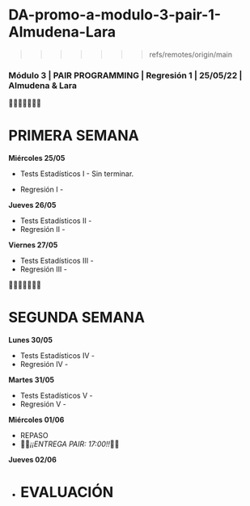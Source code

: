 # DA-promo-a-modulo-3-pair-1-Almudena-Lara

> > > > > > > refs/remotes/origin/main

### Módulo 3 | PAIR PROGRAMMING | Regresión 1 | 25/05/22 | Almudena & Lara

👩🏽‍🦰👩🏽‍🦱💬

# PRIMERA SEMANA

**Miércoles 25/05**

- Tests Estadísticos I - Sin terminar.

- Regresión I -

**Jueves 26/05**

- Tests Estadísticos II -
- Regresión II -

**Viernes 27/05**

- Tests Estadísticos III -
- Regresión III -

👩🏽‍🦰👩🏽‍🦱💬

# SEGUNDA SEMANA

**Lunes 30/05**

- Tests Estadísticos IV -
- Regresión IV -

**Martes 31/05**

- Tests Estadísticos V -
- Regresión V -

**Miércoles 01/06**

- REPASO
- 🚒🚒*¡¡ENTREGA PAIR: 17:00!!*🚒🚒

**Jueves 02/06**

- # EVALUACIÓN
